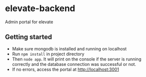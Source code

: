 # elevate-backend
Admin portal for elevate

## Getting started

- Make sure mongodb is installed and running on localhost
- Run `npm install` in project directory
- Then `node app`. It will print on the console if the server is running correctly and the database connection was successful or not.
- If no errors, access the portal at [http://localhost:3001](http://localhost:3001)
